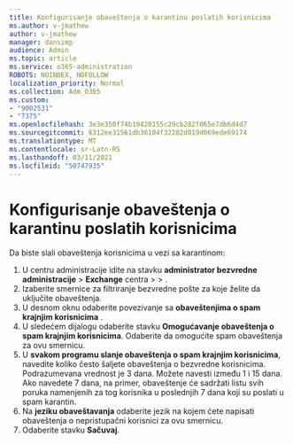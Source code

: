 ```yaml
---
title: Konfigurisanje obaveštenja o karantinu poslatih korisnicima
ms.author: v-jmathew
author: v-jmathew
manager: dansimp
audience: Admin
ms.topic: article
ms.service: o365-administration
ROBOTS: NOINDEX, NOFOLLOW
localization_priority: Normal
ms.collection: Adm_O365
ms.custom:
- "9002531"
- "7375"
ms.openlocfilehash: 3e3e350f74b19420155c29cb282f065e7db6d4d7
ms.sourcegitcommit: 6312ee31561db36104f32282d019d069ede69174
ms.translationtype: MT
ms.contentlocale: sr-Latn-RS
ms.lasthandoff: 03/11/2021
ms.locfileid: "50747935"
---
```

# <a name="configure-quarantine-notifications-sent-to-users"></a>Konfigurisanje obaveštenja o karantinu poslatih korisnicima

Da biste slali obaveštenja korisnicima u vezi sa karantinom:

1. U centru administracije idite na stavku **administrator bezvredne administracije**  >  **Exchange** centra  >    >  .
2. Izaberite smernice za filtriranje bezvredne pošte za koje želite da uključite obaveštenja.
3. U desnom oknu odaberite povezivanje sa **obaveštenjima o spam krajnjim korisnicima** .
4. U sledećem dijalogu odaberite stavku **Omogućavanje obaveštenja o spam krajnjim korisnicima**. Odaberite da omogućite spam obaveštenja za ovu smernicu.
5. U **svakom programu slanje obaveštenja o spam krajnjim korisnicima**, navedite koliko često šaljete obaveštenja o bezvredne korisnicima. Podrazumevana vrednost je 3 dana. Možete navesti između 1 i 15 dana. Ako navedete 7 dana, na primer, obaveštenje će sadržati listu svih poruka namenjenih za tog korisnika u poslednjih 7 dana koji su poslati u spam karantin.
6. Na **jeziku obaveštavanja** odaberite jezik na kojem ćete napisati obaveštenja o nepristupačni korisnici za ovu smernicu.
7. Odaberite stavku **Sačuvaj**.
